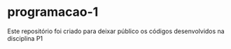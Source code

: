 # programacao-1
Este repositório foi criado para deixar público os códigos desenvolvidos na disciplina P1
